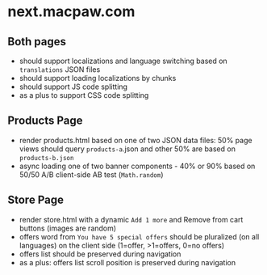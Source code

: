 # next.macpaw.com

## Both pages

- should support localizations and language switching based on `translations` JSON files
- should support loading localizations by chunks
- should support JS code splitting
- as a plus to support CSS code splitting

## Products Page

- render products.html based on one of two JSON data files: 50% page views should query `products-a`.json and other 50% are based on `products-b.json`
- async loading one of two banner components - 40% or 90% based on 50/50 A/B client-side AB test (`Math.random`)

## Store Page

- render store.html with a dynamic `Add 1 more` and Remove from cart buttons (images are random)
- offers word from `You have 5 special offers` should be pluralized (on all languages) on the client side (1=offer, >1=offers, 0=no offers)
- offers list should be preserved during navigation
- as a plus: offers list scroll position is preserved during navigation

